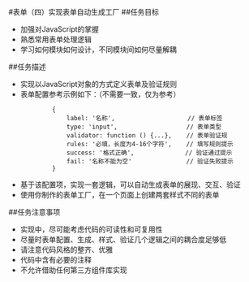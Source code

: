 #表单（四）实现表单自动生成工厂
##任务目标
- 加强对JavaScript的掌握
- 熟悉常用表单处理逻辑
- 学习如何模块如何设计，不同模块间如何尽量解耦

##任务描述
- 实现以JavaScript对象的方式定义表单及验证规则   
- 表单配置参考示例如下：（不需要一致，仅为参考）
```JS
            {
                label: '名称',                    // 表单标签
                type: 'input',                   // 表单类型
                validator: function () {...},    // 表单验证规
                rules: '必填，长度为4-16个字符',    // 填写规则提示
                success: '格式正确',              // 验证通过提示
                fail: '名称不能为空'               // 验证失败提示
            }
```
- 基于该配置项，实现一套逻辑，可以自动生成表单的展现、交互、验证
- 使用你制作的表单工厂，在一个页面上创建两套样式不同的表单

##任务注意事项
- 实现中，尽可能考虑代码的可读性和可复用性
- 尽量时表单配置、生成、样式、验证几个逻辑之间的耦合度足够低
- 请注意代码风格的整齐、优雅
- 代码中含有必要的注释
- 不允许借助任何第三方组件库实现